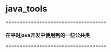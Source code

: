 # java_tools

====================================
### 在平时java开发中使用到的一些公共类
====================================
